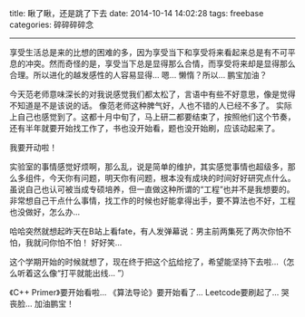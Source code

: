 title: 瞅了瞅，还是跳了下去
date: 2014-10-14 14:02:28
tags: freebase
categories: 碎碎碎碎念

---

> 
享受生活总是来的比想的困难的多，因为享受当下和享受将来看起来总是有不可平息的冲突。然而奇怪的是，享受当下总是显得那么合情，而享受将来却是显得那么合理。所以进化的越发感性的人容易显得... 嗯... 懒惰？所以... 鹏宝加油？
<!--more-->

今天范老师意味深长的对我说感觉我们都太松了，言语中有些不好意思，像是觉得不知道是不是该说的话。
像范老师这种脾气好，人也不错的人已经不多了。
实际上自己也感觉到了。这都十月中旬了，马上研二都要结束了，按照他们这个节奏，还有半年就要开始找工作了，书也没开始看，题也没开始刷，应该动起来了。

我要开动啦！

实验室的事情感觉好烦啊，那么乱，说是简单的维护，其实感觉事情也超级多，那么多组件，今天你有问题，明天你有问题，根本没有成块的时间好好研究点什么。虽说自己也认可被当成专硕培养，但一直做这种所谓的“工程”也并不是我想要的。
非常想自己干点什么事情，找工作的时候也好能拿得出手，要不算法也不好，工程也没做好，怎么办... 

哈哈突然就想起昨天在B站上看fate，有人发弹幕说：男主前两集死了两次你怕不怕，我就问你怕不怕！ 好好笑... 

这个学期开始的时候就想了，现在终于把这个[坑](http://freebase.lixipeng.me)给挖了，希望能坚持下去啦...（怎么听着这么像“打平就能出线... ”）

《C++ Primer》要开始看啦... 《算法导论》要开始看了... Leetcode要刷起了... 哭丧脸... 加油鹏宝！

